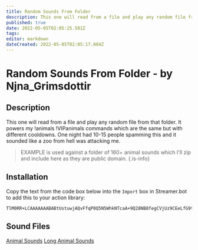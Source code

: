 ```yaml
---
title: Random Sounds From Folder
description: This one will read from a file and play any random file from that folder.
published: true
date: 2022-05-05T02:05:25.581Z
tags: 
editor: markdown
dateCreated: 2022-05-05T02:05:17.884Z
---
```


# Random Sounds From Folder - by Njna_Grimsdottir
## Description
This one will read from a file and play any random file from that folder.  It powers my !animals !VIPanimals commands which are the same but with different cooldowns.  One night had 10-15 people spamming this and it sounded like a zoo from hell was attacking me.
>EXAMPLE is used against a folder of 160+ animal sounds which I'll zip and include here as they are public domain.
{.is-info}

## Installation

Copy the text from the code box below into the `Import` box in Streamer.bot to add this to your action library:

```
TlM0RR+LCAAAAAAABABtUstuwjAQvFfqP0Q5N5WhkNTcaA+9Q28NB8fegCVjUz9CEeLfG9tCeXFydmY93tnJ9fkpSdIGtOFKpqtk9hIASY7QVmkaS0JtS5sW+fF1klzj0VKc+T4GGAOp3jOcM5It5jXKyLJA2aIAVMEbrRhBUStc+nXgvL50QnQoSFIJ8HpWO+jw+zAbIpk6riU/ErFVTrKe4l4rd5ooEnEmF7Nx3llNhOmJ6igWjE1ZqiR1WoO0U26yjMFCQguDhtOJwUDVSjDQ3s52VZbfZ27pYW0MWFOWa8e4ao/OoUlHt7nk5vABtdLwqaTl0nG5H28stDZKuLA39JrnQ0pDa87wBibmepHmmFYYimU2q3OcLdCsaiPFywzliFCYkzmu6Wi6M/D9wYYn0ZCxl5N/rBiiD0OLI0gGf16oQ2/3z904ii8vE/LY9RMUgpwMsB4bySAUO+OPeCdv/3sFSxMNAwAA
```
## Sound Files
[Animal Sounds](https://cdn.discordapp.com/attachments/878288822620782612/882443665325326386/AnimalSounds.zip)
[Long Animal Sounds](https://cdn.discordapp.com/attachments/878288822620782612/882443743863664701/LongAnimalSounds.zip)